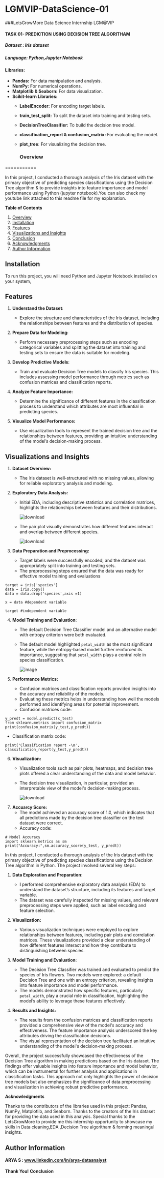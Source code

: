 # LGMVIP-DataScience-01
###LetsGrowMore Data Science Internship LGM@VIP 

#### TASK 01- PREDICTION USING DECISION TREE ALGORITHAM

##### Dataset : Iris dataset

##### Language: Python,Jupyter Notebook
#### Libraries:
- **Pandas:** For data manipulation and analysis.
- **NumPy:** For numerical operations.
- **Matplotlib & Seaborn:** For data visualization.
- **Scikit-learn Libraries:**
  - **LabelEncoder:** For encoding target labels.
  - **train_test_split:** To split the dataset into training and testing sets.
  - **DecisionTreeClassifier:** To build the decision tree model.
  - **classification_report & confusion_matrix:** For evaluating the model.
  - **plot_tree:** For visualizing the decision tree.
 
    ### **Overview**
===========

In this project, I conducted a thorough analysis of the Iris dataset with the primary objective of predicting species classifications using the Decision Tree algorithm  & to provide insights into feature importance and model performance using Python (jupyter notebook).You can also check my youtube link attached to this readme file for my explanation.

**Table of Contents**

1. [Overview](#overview)
2. [Installation](#installation)
3. [Features](#features)
4. [Visualizations and Insights](#visualizations-insights)
5. [Conclusion](#conclusion)
6. [Acknowledgments](#acknowledgments)
7. [Author Information](#Author-Information)


## Installation
To run this project,  you will need Python and Jupyter Notebook installed on your system,


**Features**
--------------------
1. **Understand the Dataset:**
   - Explore the structure and characteristics of the Iris dataset, including the relationships between features and the distribution of species.

2. **Prepare Data for Modeling:**
   - Perform necessary preprocessing steps such as encoding categorical variables and splitting the dataset into training and testing sets to ensure the data is suitable for modeling.

3. **Develop Predictive Models:**
   - Train and evaluate Decision Tree models to classify Iris species. This includes assessing model performance through metrics such as confusion matrices and classification reports.

4. **Analyze Feature Importance:**
   - Determine the significance of different features in the classification process to understand which attributes are most influential in predicting species.

5. **Visualize Model Performance:**
   - Use visualization tools to represent the trained decision tree and the relationships between features, providing an intuitive understanding of the model’s decision-making process.
   
**Visualizations and Insights**
------------------------------
1. **Dataset Overview:**
   - The Iris dataset is well-structured with no missing values, allowing for reliable exploratory analysis and modeling.

2. **Exploratory Data Analysis:**
   - Initial EDA, including descriptive statistics and correlation matrices, highlights the relationships between features and their distributions.
   
      ![download](https://github.com/user-attachments/assets/d91292ec-096d-48c5-8901-af09b9198d62)

     
   - The pair plot visually demonstrates how different features interact and overlap between different species.

     

      ![download](https://github.com/user-attachments/assets/12dad639-f1f9-42c5-b655-0e16f3a95b93)


  

3. **Data Preparation and Preprocessing:**
   - Target labels were successfully encoded, and the dataset was appropriately split into training and testing sets.
   - The preprocessing steps ensured that the data was ready for effective model training and evaluations
  ```Separating target varibale(y) & feature variables (x)
target = iris['species']
data = iris.copy()
data = data.drop('species',axis =1)

x = data #dependent variable

target #independent variable
```

4. **Model Training and Evaluation:**
   - The default Decision Tree Classifier model and an alternative model with entropy criterion were both evaluated.
   - The default model highlighted `petal_width` as the most significant feature, while the entropy-based model further reinforced its importance, suggesting that `petal_width` plays a central role in species classification.

     
     ![image](https://github.com/user-attachments/assets/c63efa5d-e4e1-494d-9b02-04b45aae9c72)

5. **Performance Metrics:**
   - Confusion matrices and classification reports provided insights into the accuracy and reliability of the models.
   - Evaluating these metrics helps in understanding how well the models performed and identifying areas for potential improvement.
   - Confusion matrices code:
```
y_predt = model.predict(x_test)
from sklearn.metrics import confusion_matrix
print(confusion_matrix(y_test,y_predt))
```
   - Classification matrix code:

```
print('Classification report -\n', classification_report(y_test,y_predt))
```

6. **Visualization:**
   - Visualization tools such as pair plots, heatmaps, and decision tree plots offered a clear understanding of the data and model behavior.
   - The decision tree visualization, in particular, provided an interpretable view of the model's decision-making process.
     
     ![download](https://github.com/user-attachments/assets/d31bbd79-2b17-4bc3-8900-ae797c604317)
7. **Accuarcy Score:**
     - The model achieved an accuracy score of 1.0, which indicates that all predictions made by the decision tree classifier on the test dataset were correct.
     - Accuracy code:
```
# Model Accuracy
import sklearn.metrics as sm
print("Accuracy:",sm.accuracy_score(y_test, y_predt))
```



In this project, I conducted a thorough analysis of the Iris dataset with the primary objective of predicting species classifications using the Decision Tree algorithm in Python. The project involved several key steps:

1. **Data Exploration and Preparation:**
   - I performed comprehensive exploratory data analysis (EDA) to understand the dataset’s structure, including its features and target variable.
   - The dataset was carefully inspected for missing values, and relevant preprocessing steps were applied, such as label encoding and feature selection.

2. **Visualization:**
   - Various visualization techniques were employed to explore relationships between features, including pair plots and correlation matrices. These visualizations provided a clear understanding of how different features interact and how they contribute to distinguishing between species.

3. **Model Training and Evaluation:**
   - The Decision Tree Classifier was trained and evaluated to predict the species of Iris flowers. Two models were explored: a default Decision Tree and one with an entropy criterion, revealing insights into feature importance and model performance.
   - The models demonstrated how specific features, particularly `petal_width`, play a crucial role in classification, highlighting the model’s ability to leverage these features effectively.

4. **Results and Insights:**
   - The results from the confusion matrices and classification reports provided a comprehensive view of the model's accuracy and effectiveness. The feature importance analysis underscored the key attributes driving the classification decisions.
   - The visual representation of the decision tree facilitated an intuitive understanding of the model's decision-making process.

Overall, the project successfully showcased the effectiveness of the Decision Tree algorithm in making predictions based on the Iris dataset. The findings offer valuable insights into feature importance and model behavior, which can be instrumental for further analysis and applications in classification tasks. This approach not only highlights the power of decision tree models but also emphasizes the significance of data preprocessing and visualization in achieving robust predictive performance.

**Acknowledgments**

Thanks to the contributors of the libraries used in this project: Pandas, NumPy, Matplotlib, and Seaborn.
Thanks to the creators of the Iris dataset for providing the data used in this analysis.
Special thanks to the LetsGrowMore to provide me this internship opportunity to showcase my skills in Data cleaning,EDA ,Decision Tree algoritham & forming meaningul insights.

**Author Information**
----------------------
#### ARYA S : www.linkedin.com/in/arya-dataanalyst

**Thank You!**
**Conclusion**
